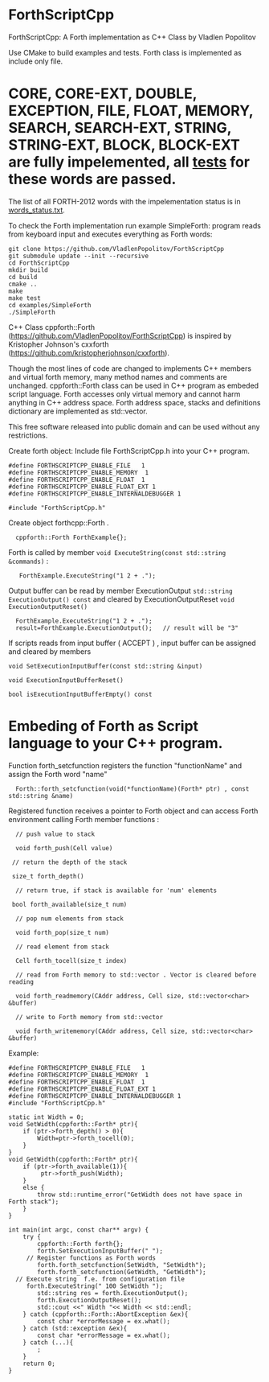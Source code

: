 # ForthScriptCpp

ForthScriptCpp: A Forth implementation as C++ Class by Vladlen Popolitov 

Use CMake to build examples and tests. Forth class is implemented as include only file.

CORE, CORE-EXT, DOUBLE, EXCEPTION, FILE, FLOAT, MEMORY, SEARCH, SEARCH-EXT, STRING, STRING-EXT, BLOCK, BLOCK-EXT are fully impelemented, all [tests](tests/unittests/testresults.txt) for these words are passed.
==============================================
The list of all FORTH-2012 words with the impelementation status is in [words_status.txt](words_status.txt). 

To check the Forth implementation run example SimpleForth: program reads from keyboard input and executes everything as Forth words:
```
git clone https://github.com/VladlenPopolitov/ForthScriptCpp
git submodule update --init --recursive
cd ForthScriptCpp
mkdir build
cd build
cmake ..
make
make test
cd examples/SimpleForth
./SimpleForth
```

C++ Class cppforth::Forth (https://github.com/VladlenPopolitov/ForthScriptCpp) 
is inspired by Kristopher Johnson's cxxforth (https://github.com/kristopherjohnson/cxxforth). 

Though the most lines of code are changed to implements C++ members and virtual 
forth memory, many method names and comments are unchanged. cppforth::Forth class
can be used in C++ program as embeded script language. Forth accesses only virtual memory
and cannot harm anything in C++ address space. Forth address space, stacks and definitions
dictionary are implemented as std::vector.

This free software released into public domain and can be used without any restrictions.

 Create forth object:
 Include file ForthScriptCpp.h into your C++ program. 

```
#define FORTHSCRIPTCPP_ENABLE_FILE   1
#define FORTHSCRIPTCPP_ENABLE_MEMORY  1
#define FORTHSCRIPTCPP_ENABLE_FLOAT  1
#define FORTHSCRIPTCPP_ENABLE_FLOAT_EXT 1
#define FORTHSCRIPTCPP_ENABLE_INTERNALDEBUGGER 1

#include "ForthScriptCpp.h"
```

 Create object forthcpp::Forth .

```
  cppforth::Forth ForthExample{};
```

 Forth is called by member `void ExecuteString(const std::string &commands)` :

```
   ForthExample.ExecuteString("1 2 + .");
```

 Output buffer can be read by member  ExecutionOutput `std::string ExecutionOutput() const` and cleared by ExecutionOutputReset `void ExecutionOutputReset()`
```
  ForthExample.ExecuteString("1 2 + .");
  result=ForthExample.ExecutionOutput();   // result will be "3"
```

 If scripts reads from input buffer ( ACCEPT ) , input buffer can be assigned and cleared by members

  `void SetExecutionInputBuffer(const std::string &input)`

  `void ExecutionInputBufferReset()`

  `bool isExecutionInputBufferEmpty() const `

 Embeding of Forth as Script language to your C++ program.
========================================================== 

  Function forth_setcfunction registers the function "functionName" and assign the Forth word "name"

```
  Forth::forth_setcfunction(void(*functionName)(Forth* ptr) , const std::string &name)
```

  Registered function receives a pointer to Forth object and can access Forth environment 
  calling Forth member functions :
```
  // push value to stack

  void forth_push(Cell value)
 
 // return the depth of the stack
 
 size_t forth_depth()

  // return true, if stack is available for 'num' elements
 
 bool forth_available(size_t num) 

  // pop num elements from stack

  void forth_pop(size_t num)

  // read element from stack

  Cell forth_tocell(size_t index)

  // read from Forth memory to std::vector . Vector is cleared before reading

  void forth_readmemory(CAddr address, Cell size, std::vector<char> &buffer)

  // write to Forth memory from std::vector

  void forth_writememory(CAddr address, Cell size, std::vector<char> &buffer)

```

Example:

```
#define FORTHSCRIPTCPP_ENABLE_FILE   1
#define FORTHSCRIPTCPP_ENABLE_MEMORY  1
#define FORTHSCRIPTCPP_ENABLE_FLOAT  1
#define FORTHSCRIPTCPP_ENABLE_FLOAT_EXT 1
#define FORTHSCRIPTCPP_ENABLE_INTERNALDEBUGGER 1
#include "ForthScriptCpp.h"

static int Width = 0;
void SetWidth(cppforth::Forth* ptr){
	if (ptr->forth_depth() > 0){
		Width=ptr->forth_tocell(0);
	}
}
void GetWidth(cppforth::Forth* ptr){
	if (ptr->forth_available(1)){
		 ptr->forth_push(Width);
	}
	else {
		throw std::runtime_error("GetWidth does not have space in Forth stack");
	}
}

int main(int argc, const char** argv) {
	try {
		cppforth::Forth forth{};
		forth.SetExecutionInputBuffer(" ");
	 // Register functions as Forth words		
		forth.forth_setcfunction(SetWidth, "SetWidth");
		forth.forth_setcfunction(GetWidth, "GetWidth");
  // Execute string  f.e. from configuration file
	 forth.ExecuteString(" 100 SetWidth ");
		std::string res = forth.ExecutionOutput();
		forth.ExecutionOutputReset();
		std::cout <<" Width "<< Width << std::endl;
	} catch (cppforth::Forth::AbortException &ex){
		const char *errorMessage = ex.what();
	} catch (std::exception &ex){
		const char *errorMessage = ex.what();
	} catch (...){
		;
	}
	return 0;
}
```
